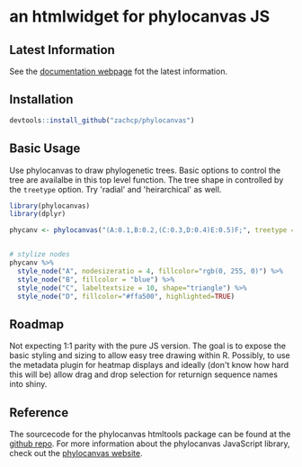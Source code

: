 an htmlwidget for phylocanvas JS
================================

Latest Information
------------------

See the [documentation webpage](https://zachcp.github.io/phylocanvas/) fot the latest information.

Installation
------------

``` r
devtools::install_github("zachcp/phylocanvas")
```

Basic Usage
-----------

Use phylocanvas to draw phylogenetic trees. Basic options to control the tree are availalbe in this top level function. The tree shape in controlled by the `treetype` option. Try 'radial' and 'heirarchical' as well.

``` r
library(phylocanvas)
library(dplyr)

phycanv <- phylocanvas("(A:0.1,B:0.2,(C:0.3,D:0.4)E:0.5)F;", treetype = "rectangular", alignlabels = T)


# stylize nodes
phycanv %>%
  style_node("A", nodesizeratio = 4, fillcolor="rgb(0, 255, 0)") %>% 
  style_node("B", fillcolor = "blue") %>%
  style_node("C", labeltextsize = 10, shape="triangle") %>%
  style_node("D", fillcolor="#ffa500", highlighted=TRUE) 
```

Roadmap
-------

Not expecting 1:1 parity with the pure JS version. The goal is to expose the basic styling and sizing to allow easy tree drawing within R. Possibly, to use the metadata plugin for heatmap displays and ideally (don't know how hard this will be) allow drag and drop selection for returnign sequence names into shiny.

Reference
---------

The sourcecode for the phylocanvas htmltools package can be found at the [github repo](https://github.com/zachcp/phylocanvas). For more information about the phylocanvas JavaScript library, check out the [phylocanvas website](http://phylocanvas.org).
